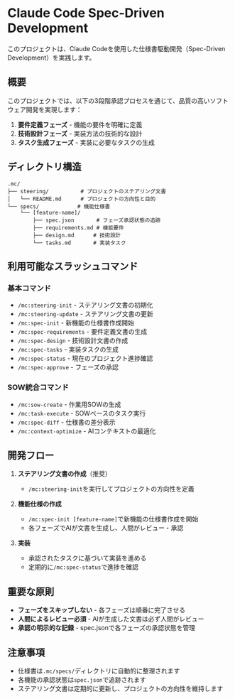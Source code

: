 # Claude Code Spec-Driven Development

このプロジェクトは、Claude Codeを使用した仕様書駆動開発（Spec-Driven Development）を実践します。

## 概要

このプロジェクトでは、以下の3段階承認プロセスを通じて、品質の高いソフトウェア開発を実現します：

1. **要件定義フェーズ** - 機能の要件を明確に定義
2. **技術設計フェーズ** - 実装方法の技術的な設計
3. **タスク生成フェーズ** - 実装に必要なタスクの生成

## ディレクトリ構造

```
.mc/
├── steering/          # プロジェクトのステアリング文書
│   └── README.md      # プロジェクトの方向性と目的
└── specs/            # 機能仕様書
    └── [feature-name]/
        ├── spec.json       # フェーズ承認状態の追跡
        ├── requirements.md # 機能要件
        ├── design.md      # 技術設計
        └── tasks.md       # 実装タスク
```

## 利用可能なスラッシュコマンド

### 基本コマンド
- `/mc:steering-init` - ステアリング文書の初期化
- `/mc:steering-update` - ステアリング文書の更新
- `/mc:spec-init` - 新機能の仕様書作成開始
- `/mc:spec-requirements` - 要件定義文書の生成
- `/mc:spec-design` - 技術設計文書の作成
- `/mc:spec-tasks` - 実装タスクの生成
- `/mc:spec-status` - 現在のプロジェクト進捗確認
- `/mc:spec-approve` - フェーズの承認

### SOW統合コマンド
- `/mc:sow-create` - 作業用SOWの生成
- `/mc:task-execute` - SOWベースのタスク実行
- `/mc:spec-diff` - 仕様書の差分表示
- `/mc:context-optimize` - AIコンテキストの最適化

## 開発フロー

1. **ステアリング文書の作成**（推奨）
   - `/mc:steering-init`を実行してプロジェクトの方向性を定義

2. **機能仕様の作成**
   - `/mc:spec-init [feature-name]`で新機能の仕様書作成を開始
   - 各フェーズでAIが文書を生成し、人間がレビュー・承認

3. **実装**
   - 承認されたタスクに基づいて実装を進める
   - 定期的に`/mc:spec-status`で進捗を確認

## 重要な原則

- **フェーズをスキップしない** - 各フェーズは順番に完了させる
- **人間によるレビュー必須** - AIが生成した文書は必ず人間がレビュー
- **承認の明示的な記録** - spec.jsonで各フェーズの承認状態を管理

## 注意事項

- 仕様書は`.mc/specs/`ディレクトリに自動的に整理されます
- 各機能の承認状態は`spec.json`で追跡されます
- ステアリング文書は定期的に更新し、プロジェクトの方向性を維持します